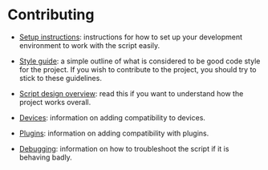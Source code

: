 
# Contributing

* [Setup instructions](setup.md): instructions for how to set up your
  development environment to work with the script easily.

* [Style guide](style.md): a simple outline of what is considered to be good
  code style for the project. If you wish to contribute to the project, you
  should try to stick to these guidelines.

* [Script design overview](overview.md): read this if you want to understand
  how the project works overall.

* [Devices](devices/README.md): information on adding compatibility to devices.

* [Plugins](plugins/README.md): information on adding compatibility with
  plugins.

* [Debugging](debugging/README.md): information on how to troubleshoot the
  script if it is behaving badly.
